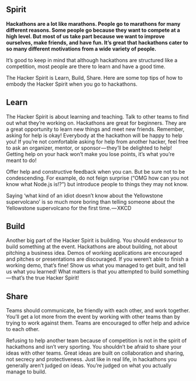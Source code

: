 
## Spirit

**Hackathons are a lot like marathons. People go to marathons for many different reasons. Some people go because they want to compete at a high level. But most of us take part because we want to improve ourselves, make friends, and have fun. It’s great that hackathons cater to so many different motivations from a wide variety of people.**

It’s good to keep in mind that although hackathons are structured like a competition, most people are there to learn and have a good time.

The Hacker Spirit is Learn, Build, Share. Here are some top tips of how to embody the Hacker Spirit when you go to hackathons.

## Learn

The Hacker Spirit is about learning and teaching. Talk to other teams to find out what they’re working on. Hackathons are great for beginners. They are a great opportunity to learn new things and meet new friends. Remember, asking for help is okay! Everybody at the hackathon will be happy to help you! If you’re not comfortable asking for help from another hacker, feel free to ask an organizer, mentor, or sponsor — they’ll be delighted to help! Getting help on your hack won’t make you lose points, it’s what you’re meant to do!

Offer help and constructive feedback when you can. But be sure not to be condescending. For example, do not feign surprise (“OMG how can you not know what Node.js is!?”) but introduce people to things they may not know.

Saying ‘what kind of an idiot doesn’t know about the Yellowstone supervolcano’ is so much more boring than telling someone about the Yellowstone supervolcano for the first time. — XKCD

## Build

Another big part of the Hacker Spirit is building. You should endeavour to build something at the event. Hackathons are about building, not about pitching a business idea. Demos of working applications are encouraged and pitches or presentations are discouraged. If you weren’t able to finish a working demo, that’s fine! Show us what you managed to get built, and tell us what you learned! What matters is that you attempted to build something — that’s the true Hacker Spirit!

## Share

Teams should communicate, be friendly with each other, and work together. You’ll get a lot more from the event by working with other teams than by trying to work against them. Teams are encouraged to offer help and advice to each other.

Refusing to help another team because of competition is not in the spirit of hackathons and isn’t very sporting. You shouldn’t be afraid to share your ideas with other teams. Great ideas are built on collaboration and sharing, not secrecy and protectiveness. Just like in real life, in hackathons you generally aren’t judged on ideas. You’re judged on what you actually manage to build.

